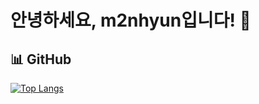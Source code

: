 # 안녕하세요, m2nhyun입니다! 👋



## 📊 GitHub 
[![Top Langs](https://github-readme-stats.vercel.app/api/top-langs/?username=m2nhyun&layout=compact&langs_count=3)](https://github.com/anuraghazra/github-readme-stats)

<!--
**m2nhyun/m2nhyun** is a ✨ special ✨ repository because its `README.md` (this file) appears on your GitHub profile.
## 💻 저에 대해
저는 열정적인 개발자로, 새로운 기술을 배우고 적용하는 것을 좋아합니다.

## 🛠 기술 스택
![JavaScript](https://img.shields.io/badge/-JavaScript-F7DF1E?style=flat-square&logo=javascript&logoColor=black)
![React](https://img.shields.io/badge/-React-61DAFB?style=flat-square&logo=react&logoColor=black)
![Node.js](https://img.shields.io/badge/-Node.js-339933?style=flat-square&logo=node.js&logoColor=white)
![Python](https://img.shields.io/badge/-Python-3776AB?style=flat-square&logo=python&logoColor=white)

## 🌱 현재 학습 중
- 머신러닝과 인공지능
- 클라우드 컴퓨팅
- 웹 보안

## 📫 연락 방법
- Email: your.email@example.com
- LinkedIn: [Your LinkedIn](https://www.linkedin.com/in/yourusername/)

## ⚡ 재미있는 사실
코딩할 때 항상 커피 한 잔과 함께합니다! ☕

-->
